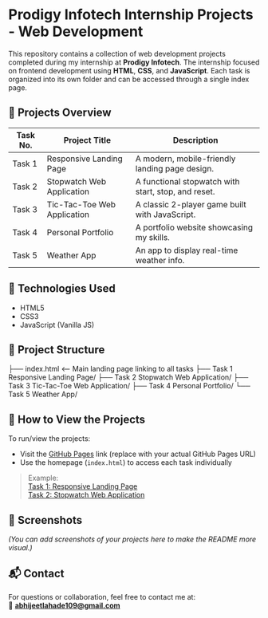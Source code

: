 # Prodigy Infotech Internship Projects - Web Development

This repository contains a collection of web development projects completed during my internship at **Prodigy Infotech**. The internship focused on frontend development using **HTML**, **CSS**, and **JavaScript**. Each task is organized into its own folder and can be accessed through a single index page.

## 🚀 Projects Overview

| Task No. | Project Title                  | Description                                      |
|----------|--------------------------------|--------------------------------------------------|
| Task 1   | Responsive Landing Page        | A modern, mobile-friendly landing page design.   |
| Task 2   | Stopwatch Web Application      | A functional stopwatch with start, stop, and reset. |
| Task 3   | Tic-Tac-Toe Web Application    | A classic 2-player game built with JavaScript.   |
| Task 4   | Personal Portfolio             | A portfolio website showcasing my skills.        |
| Task 5   | Weather App                    | An app to display real-time weather info.        |

## 🧩 Technologies Used

- HTML5
- CSS3
- JavaScript (Vanilla JS)

## 📂 Project Structure

├── index.html <-- Main landing page linking to all tasks
├── Task 1 Responsive Landing Page/
├── Task 2 Stopwatch Web Application/
├── Task 3 Tic-Tac-Toe Web Application/
├── Task 4 Personal Portfolio/
└── Task 5 Weather App/


## 🔗 How to View the Projects

To run/view the projects:

- Visit the [GitHub Pages](#) link (replace with your actual GitHub Pages URL)
- Use the homepage (`index.html`) to access each task individually

> Example:  
> [Task 1: Responsive Landing Page](#)  
> [Task 2: Stopwatch Web Application](#)

## 📸 Screenshots

*(You can add screenshots of your projects here to make the README more visual.)*

## 📬 Contact

For questions or collaboration, feel free to contact me at:  
📧 **abhijeetlahade109@gmail.com** 
